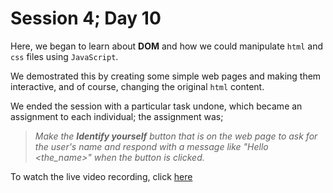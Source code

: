 # Session 4; Day 10
Here, we began to learn about **DOM** and how we could manipulate `html` and `css` files using `JavaScript`.

We demostrated this by creating some simple web pages and making them interactive, and of course, changing the original `html` content.

We ended the session with a particular task undone, which became an assignment to each individual; the assignment was;
> *Make the **Identify yourself** button that is on the web page to ask
for the user's name and respond with a message like "Hello <the_name>"
when the button is clicked.*

To watch the live video recording, click [here](https://youtu.be/isSAj4l9hHc)
